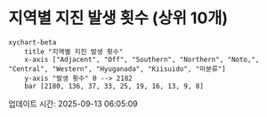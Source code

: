 # 지역별 지진 발생 횟수 (상위 10개)

```mermaid
xychart-beta
    title "지역별 지진 발생 횟수"
    x-axis ["Adjacent", "Off", "Southern", "Northern", "Noto,", "Central", "Western", "Hyuganada", "Kiisuido", "미분류"]
    y-axis "발생 횟수" 0 --> 2182
    bar [2180, 136, 37, 33, 25, 19, 16, 13, 9, 8]
```

업데이트 시간: 2025-09-13 06:05:09
